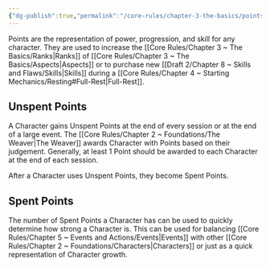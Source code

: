 ```yaml
---
{"dg-publish":true,"permalink":"/core-rules/chapter-3-the-basics/points/"}
---
```


Points are the representation of power, progression, and skill for any character. They are used to increase the [[Core Rules/Chapter 3 ~ The Basics/Ranks\|Ranks]] of [[Core Rules/Chapter 3 ~ The Basics/Aspects\|Aspects]] or to purchase new [[Draft 2/Chapter 8 ~ Skills and Flaws/Skills\|Skills]] during a [[Core Rules/Chapter 4 ~ Starting Mechanics/Resting#Full-Rest\|Full-Rest]].
## Unspent Points
A Character gains Unspent Points at the end of every session or at the end of a large event. The [[Core Rules/Chapter 2 ~ Foundations/The Weaver\|The Weaver]] awards Character with Points based on their judgement. Generally, at least 1 Point should be awarded to each Character at the end of each session.

After a Character uses Unspent Points, they become Spent Points.
## Spent Points
The number of Spent Points a Character has can be used to quickly determine how strong a Character is. This can be used for balancing [[Core Rules/Chapter 5 ~ Events and Actions/Events\|Events]] with other [[Core Rules/Chapter 2 ~ Foundations/Characters\|Characters]] or just as a quick representation of Character growth.